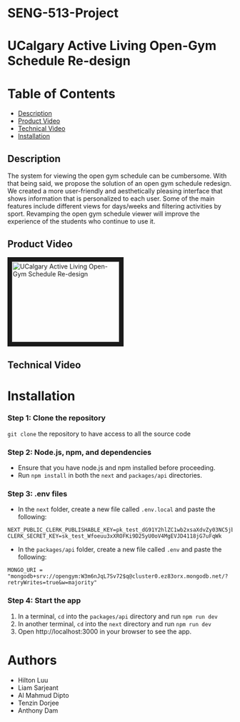 # SENG-513-Project
# UCalgary Active Living Open-Gym Schedule Re-design

# Table of Contents

- [Description](#Description)
- [Product Video](#Product-Video)
- [Technical Video](#Technical-Video)
- [Installation](#Installation)

## Description

The system for viewing the open gym schedule can be cumbersome. With that being said, we propose the solution of an open gym schedule redesign. We created a more user-friendly and aesthetically pleasing interface that shows information that is personalized to each user. Some of the main features include different views for days/weeks and filtering activities by sport. Revamping the open gym schedule viewer will improve the experience of the students who continue to use it.

## Product Video

<a href="https://www.youtube.com/watch?v=qUZMICcguxU" target="_blank">
  <img src="http://img.youtube.com/vi/qUZMICcguxU/0.jpg" 
  alt="UCalgary Active Living Open-Gym Schedule Re-design" width="240" height="180" border="10" />
</a>

## Technical Video

# Installation

### Step 1: Clone the repository

`git clone` the repository to have access to all the source code

### Step 2: Node.js, npm, and dependencies

- Ensure that you have node.js and npm installed before proceeding.
- Run `npm install` in both the `next` and `packages/api` directories.

### Step 3: .env files

- In the `next` folder, create a new file called `.env.local` and paste the following: <br>
```
NEXT_PUBLIC_CLERK_PUBLISHABLE_KEY=pk_test_dG91Y2hlZC1wb2xsaXdvZy03NC5jbGVyay5hY2NvdW50cy5kZXYk
CLERK_SECRET_KEY=sk_test_Wfoeuu3xXROFKi9D25yU0oV4MgEVJD4118jG7uFqWk
```
- In the `packages/api` folder, create a new file called `.env` and paste the following: <br>
```
MONGO_URI = "mongodb+srv://opengym:W3m6nJqL7Sv72$q@cluster0.ez83orx.mongodb.net/?retryWrites=true&w=majority" 
```

### Step 4: Start the app

1. In a terminal, `cd` into the `packages/api` directory and run `npm run dev`
2. In another terminal, `cd` into the `next` directory and run `npm run dev`
3. Open http://localhost:3000 in your browser to see the app.


# Authors

- Hilton Luu
- Liam Sarjeant
- Al Mahmud Dipto
- Tenzin Dorjee
- Anthony Dam
